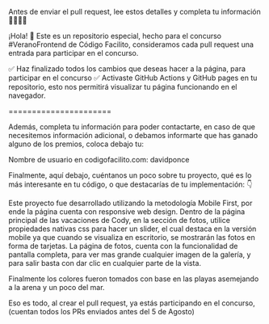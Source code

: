 Antes de enviar el pull request, lee estos detalles y completa tu información 🚨🚨🚨🚨

¡Hola! 👋 Este es un repositorio especial, hecho para el concurso #VeranoFrontend de Código Facilito, consideramos cada pull request una entrada para participar en el concurso.

✅ Haz finalizado todos los cambios que deseas hacer a la página, para participar en el concurso
✅ Activaste GitHub Actions y GitHub pages en tu repositorio, esto nos permitirá visualizar tu página funcionando en el navegador.


======================

Además, completa tu información para poder contactarte, en caso de que necesitemos información adicional, o debamos informarte que has ganado alguno de los premios, coloca debajo tu:

Nombre de usuario en codigofacilito.com: davidponce

Finalmente, aquí debajo, cuéntanos un poco sobre tu proyecto, qué es lo más interesante en tu código, o que destacarías de tu implementación: 👇

Este proyecto fue desarrollado utilizando la metodología Mobile First, por ende la página cuenta con responsive web design.
Dentro de la página principal de las vacaciones de Cody, en la sección de fotos, utilice propiedades nativas css para hacer un slider, el cual destaca en la versión mobile ya que cuando se visualiza en escritorio, se mostrarán las fotos en forma de tarjetas.
La página de fotos, cuenta con la funcionalidad de pantalla completa, para ver mas grande cualquier imagen de la galería, y para salir basta con dar clic en cualquier parte de la vista.

Finalmente los colores fueron tomados con base en las playas asemejando a la arena y un poco del mar.

Eso es todo, al crear el pull request, ya estás participando en el concurso, (cuentan todos los PRs enviados antes del 5 de Agosto)